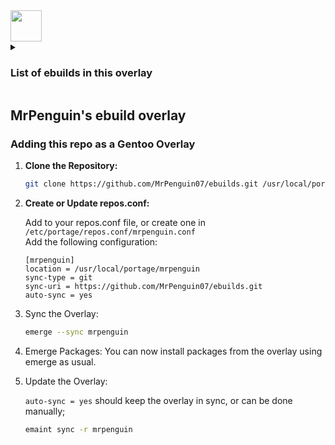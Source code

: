   <a href="https://github.com/MrPenguin07/ebuilds/">
    <img src="https://github.com/MrPenguin07/ebuilds/blob/master/site-logo.png" height="50px"/>
  </a>

<details>
<summary><h3>List of ebuilds in this overlay</h3></summary>
- <a href="https://github.com/MrPenguin07/ebuilds/tree/master/gui-wm/swayfx">gui-wm/swayfx-9999</a>   
<br>
- <a href="https://github.com/MrPenguin07/ebuilds/tree/master/media-gfx/upscayl-bin">media-gfx/upscayl-bin</a>
<br>
- <a href="https://github.com/MrPenguin07/ebuilds/tree/master/media-gfx/upscayl">media-gfx/upscayl-9999</a>
<br>
- <a href="https://github.com/MrPenguin07/ebuilds/tree/master/sys-power/system76-power-openrc">sys-power/system76-power-openrc-9999</a>
</details>

## MrPenguin's ebuild overlay

### Adding this repo as a Gentoo Overlay

1. **Clone the Repository:**
   ```bash
   git clone https://github.com/MrPenguin07/ebuilds.git /usr/local/portage/mrpenguin
   ```

2. **Create or Update repos.conf:**

    Add to your repos.conf file, or create one in `/etc/portage/repos.conf/mrpenguin.conf`    
    Add the following configuration:

    ```
    [mrpenguin]
    location = /usr/local/portage/mrpenguin
    sync-type = git
    sync-uri = https://github.com/MrPenguin07/ebuilds.git
    auto-sync = yes
    ```

4. Sync the Overlay:

    ```bash
    emerge --sync mrpenguin
    ```

5. Emerge Packages:
    You can now install packages from the overlay using emerge as usual.

6. Update the Overlay:
   
    `auto-sync = yes` should keep the overlay in sync, or can be done manually;

    ```bash
    emaint sync -r mrpenguin
    ```
